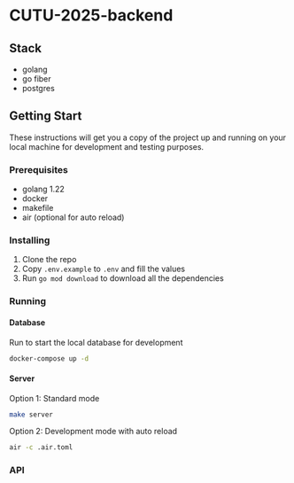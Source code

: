 # CUTU-2025-backend

## Stack
- golang
- go fiber
- postgres

## Getting Start
These instructions will get you a copy of the project up and running on your local machine for development and testing purposes.

### Prerequisites
- golang 1.22
- docker
- makefile
- air (optional for auto reload)

### Installing
1. Clone the repo
2. Copy `.env.example` to `.env` and fill the values
3. Run `go mod download` to download all the dependencies

### Running
#### Database
Run to start the local database for development
```sh
docker-compose up -d
```

#### Server
Option 1: Standard mode
```bash
make server
```
Option 2: Development mode with auto reload
```bash
air -c .air.toml
```

### API
